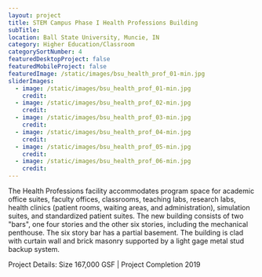 ```yaml
---
layout: project
title: STEM Campus Phase I Health Professions Building
subTitle:
location: Ball State University, Muncie, IN
category: Higher Education/Classroom
categorySortNumber: 4
featuredDesktopProject: false
featuredMobileProject: false
featuredImage: /static/images/bsu_health_prof_01-min.jpg
sliderImages:
  - image: /static/images/bsu_health_prof_01-min.jpg
    credit:
  - image: /static/images/bsu_health_prof_02-min.jpg
    credit:
  - image: /static/images/bsu_health_prof_03-min.jpg
    credit:
  - image: /static/images/bsu_health_prof_04-min.jpg
    credit:
  - image: /static/images/bsu_health_prof_05-min.jpg
    credit:
  - image: /static/images/bsu_health_prof_06-min.jpg
    credit:
---
```

The Health Professions facility accommodates program space for academic office suites, faculty offices, classrooms, teaching labs, research labs, health clinics (patient rooms, waiting areas, and administration), simulation suites, and standardized patient suites.  The new building consists of two \"bars\", one four stories and the other six stories, including the mechanical penthouse. The six story bar has a partial basement.  The building is clad with curtain wall and brick masonry supported by a light gage metal stud backup system.

Project Details:  Size 167,000 GSF | Project Completion 2019

























